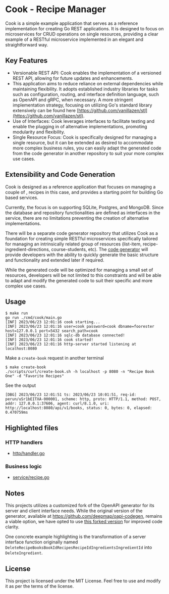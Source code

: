 # Cook - Recipe Manager

Cook is a simple example application that serves as a reference implementation for creating Go REST applications. It is designed to focus on microservices for CRUD operations on single resources, providing a clear example of a RESTful microservice implemented in an elegant and straightforward way.

## Key Features

- Versionable REST API: Cook enables the implementation of a versioned REST API, allowing for future updates and enhancements.
- This application aims to reduce reliance on external dependencies while maintaining flexibility. It adopts established industry libraries for tasks such as configuration, routing, and interface definition language, such as OpenAPI and gRPC, when necessary. A more stringent implementation strategy, focusing on utilizing Go's standard library extensively can be found here [https://github.com/vanillazen/stl](https://github.com/vanillazen/stl).
- Use of Interfaces: Cook leverages interfaces to facilitate testing and enable the plugging in of alternative implementations, promoting modularity and flexibility.
- Single Resource Focus: Cook is specifically designed for managing a single resource, but it can be extended as desired to accommodate more complex business rules, you can easily adapt the generated code from the code generator in another repository to suit your more complex use cases.

## Extensibility and Code Generation

Cook is designed as a reference application that focuses on managing a couple of , recipes in this case, and provides a starting point for building Go based services.

Currently, the focus is on supporting SQLite, Postgres, and MongoDB. Since the database and repository functionalities are defined as interfaces in the service, there are no limitations preventing the creation of alternative implementations. 

There will be a separate code generator repository that utilizes Cook as a foundation for creating simple RESTful microservices specifically tailored for managing an intrinsically related group of resources (list-item, recipe-ingredient-directions, course-students, etc). The [code generator](https://github.com/foorester/crud) will provide developers with the ability to quickly generate the basic structure and functionality and extended later if required.

While the generated code will be optimized for managing a small set of resources, developers will be not limited to this constraints and will be able to adapt and modify the generated code to suit their specific and more complex use cases.

## Usage
```shell
$ make run 
go run ./cmd/cook/main.go
[INF] 2023/06/23 12:01:16 cook starting...
[INF] 2023/06/23 12:01:16 user=cook password=cook dbname=foorester host=127.0.0.1 port=5432 search_path=cook
[INF] 2023/06/23 12:01:16 sqlc-db database connected!
[INF] 2023/06/23 12:01:16 cook started!
[INF] 2023/06/23 12:01:16 http-server started listening at localhost:8080

```

Make a `create-book` request in another terminal
```shell
$ make create-book 
./scripts/curl/create-book.sh -h localhost -p 8080 -n "Recipe Book One" -d "Favorite Recipes"
```

See the output
```shell
[DBG] 2023/06/23 12:01:51 ts: 2023/06/23 10:01:51, req-id: perun/uSr1bEITXA-000001, scheme: http, proto: HTTP/1.1, method: POST, addr: 127.0.0.1:37606, agent: curl/8.1.0, uri: http://localhost:8080/api/v1/books, status: 0, bytes: 0, elapsed: 0.470759ms
```


## Highlighted files
### HTTP handlers
* [http/handler.go](internal/infra/http/handler.go)

### Business logic
* [service/recipe.go](internal/core/service/recipe.go)

## Notes
This projects utilizes a customized fork of the OpenAPI generator for its server and client interface needs. While the original version of the generator, available at https://github.com/deepmap/oapi-codegen, remains a viable option, we have opted to use [this forked version](https://github.com/foorester/oapi-codegen) for improved code clarity.

One concrete example highlighting is the transformation of a server interface function originally named `DeleteRecipeBooksBookIdRecipesRecipeIdIngredientsIngredientId` into `DeleteIngredient`.

## License

This project is licensed under the MIT License. Feel free to use and modify it as per the terms of the license.

